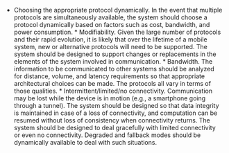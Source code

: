 *  Choosing the appropriate protocol dynamically. In the event that multiple protocols are simultaneously available, the system should choose a protocol dynamically based on factors such as cost, bandwidth, and power consumption. *  Modifiability. Given the large number of protocols and their rapid evolution, it is likely that over the lifetime of a mobile system, new or alternative protocols will need to be supported. The system should be designed to support changes or replacements in the elements of the system involved in communication. *  Bandwidth. The information to be communicated to other systems should be analyzed for distance, volume, and latency requirements so that appropriate architectural choices can be made. The protocols all vary in terms of those qualities. *  Intermittent/limited/no connectivity. Communication may be lost while the device is in motion (e.g., a smartphone going through a tunnel). The system should be designed so that data integrity is maintained in case of a loss of connectivity, and computation can be resumed without loss of consistency when connectivity returns. The system should be designed to deal gracefully with limited connectivity or even no connectivity. Degraded and fallback modes should be dynamically available to deal with such situations.